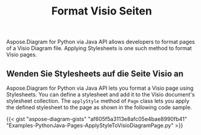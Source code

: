 ﻿---
title: Format Visio Seiten
type: docs
weight: 40
url: /de/python-java/format-visio-pages/
---
Aspose.Diagram for Python via Java API allows developers to format pages of a Visio Diagram file. Applying Stylesheets is one such method to format Visio pages.

## **Wenden Sie Stylesheets auf die Seite Visio an**
Aspose.Diagram for Python via Java API lets you format a Visio page using Stylesheets. You can define a stylesheet and add it to the Visio document's stylesheet collection. The `applyStyle` method of `Page` class lets you apply the defined stylesheet to the page as shown in the following code sample.

{{< gist "aspose-diagram-gists" "af605f5a3113e8afc05e4bae8990fb41" "Examples-PythonJava-Pages-ApplyStyleToVisioDiagramPage.py" >}}
